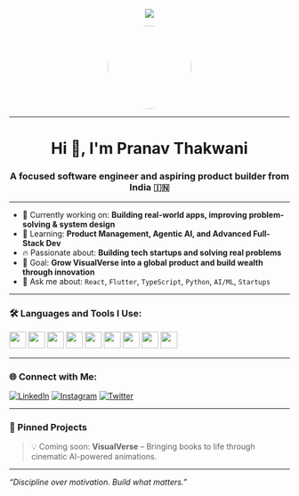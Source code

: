 <!-- Profile Header -->
<p align="center">
  <img src="https://readme-typing-svg.herokuapp.com?font=Fira+Code&size=25&pause=1000&color=F78C6C&center=true&vCenter=true&width=435&lines=Hey!+I'm+Pranav+Thakwani;Software+Engineer+%7C+Builder;Learning+Product+%26+AI;Let's+Build+Something+Great+Together!" />
</p>

<!-- Profile Picture -->
<p align="center">
  <img src="https://avatars.githubusercontent.com/u/your-github-id?v=4" width="150" height="150" style="border-radius:50%" />
</p>

---

<h1 align="center">Hi 👋, I'm Pranav Thakwani</h1>
<h3 align="center">A focused software engineer and aspiring product builder from India 🇮🇳</h3>

---

- 🚀 Currently working on: **Building real-world apps, improving problem-solving & system design**
- 🧠 Learning: **Product Management, Agentic AI, and Advanced Full-Stack Dev**
- 🔥 Passionate about: **Building tech startups and solving real problems**
- 🎯 Goal: **Grow VisualVerse into a global product and build wealth through innovation**
- 💬 Ask me about: `React`, `Flutter`, `TypeScript`, `Python`, `AI/ML`, `Startups`

---

### 🛠️ Languages and Tools I Use:
<p align="left">
  <img src="https://cdn.jsdelivr.net/gh/devicons/devicon/icons/react/react-original.svg" height="30" />
  <img src="https://cdn.jsdelivr.net/gh/devicons/devicon/icons/flutter/flutter-original.svg" height="30" />
  <img src="https://cdn.jsdelivr.net/gh/devicons/devicon/icons/typescript/typescript-original.svg" height="30" />
  <img src="https://cdn.jsdelivr.net/gh/devicons/devicon/icons/javascript/javascript-original.svg" height="30" />
  <img src="https://cdn.jsdelivr.net/gh/devicons/devicon/icons/python/python-original.svg" height="30" />
  <img src="https://cdn.jsdelivr.net/gh/devicons/devicon/icons/tensorflow/tensorflow-original.svg" height="30" />
  <img src="https://cdn.jsdelivr.net/gh/devicons/devicon/icons/firebase/firebase-plain.svg" height="30" />
  <img src="https://cdn.jsdelivr.net/gh/devicons/devicon/icons/git/git-original.svg" height="30" />
  <img src="https://cdn.jsdelivr.net/gh/devicons/devicon/icons/vscode/vscode-original.svg" height="30" />
</p>

---

### 🌐 Connect with Me:

[![LinkedIn](https://img.shields.io/badge/-LinkedIn-0A66C2?style=flat&logo=linkedin&logoColor=white)](https://linkedin.com/in/pranavthakwani)
[![Instagram](https://img.shields.io/badge/-Instagram-E4405F?style=flat&logo=instagram&logoColor=white)](https://instagram.com/pranavthakwani)
[![Twitter](https://img.shields.io/badge/-Twitter-1DA1F2?style=flat&logo=twitter&logoColor=white)](https://twitter.com/pranavthakwani)

---

### 📌 Pinned Projects

> 💡 Coming soon: **VisualVerse** – Bringing books to life through cinematic AI-powered animations.

---

_“Discipline over motivation. Build what matters.”_

